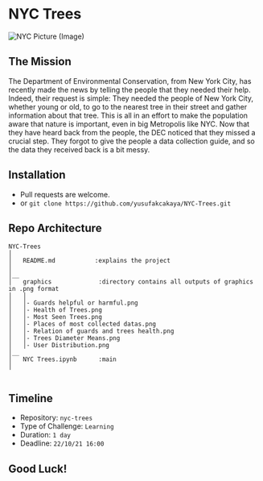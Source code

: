 #  NYC Trees

![NYC Picture (Image)](https://www.hudsonallergy.com/wp-content/uploads/2016/04/nyc-street-trees.jpg)


## The Mission

The Department of Environmental Conservation, from New York City, has recently made the news by telling the people that they needed their help. Indeed, their request is simple: They needed the people of New York City, whether young or old, to go to the nearest tree in their street and gather information about that tree. This is all in an effort to make the population aware that nature is important, even in big Metropolis like NYC. Now that they have heard back from the people, the DEC noticed that they missed a crucial step. They forgot to give the people a data collection guide, and so the data they received back is a bit messy.




## Installation

- Pull requests are welcome.
- or ```git clone https://github.com/yusufakcakaya/NYC-Trees.git```

## Repo Architecture 

```
NYC-Trees
│
│   README.md           :explains the project
│   
│__   
│   graphics             :directory contains all outputs of graphics in .png format
│   │
│   │- Guards helpful or harmful.png    
│   │- Health of Trees.png 
│   │- Most Seen Trees.png   
│   │- Places of most collected datas.png 
│   │- Relation of guards and trees health.png  
│   │- Trees Diameter Means.png   
│   │- User Distribution.png  
│__ 
│   NYC Trees.ipynb      :main
│   
  

```


## Timeline

- Repository: `nyc-trees`
- Type of Challenge: `Learning`
- Duration: `1 day`
- Deadline: `22/10/21 16:00`

## Good Luck!